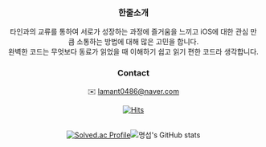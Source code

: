 <div align="center">
  
### 한줄소개<br>
타인과의 교류를 통하여 서로가 성장하는 과정에 즐거움을 느끼고 iOS에 대한 관심 만큼 소통하는 방법에 대해 많은 고민을 합니다.<br>
완벽한 코드는 무엇보다 동료가 읽었을 때 이해하기 쉽고 읽기 편한 코드라 생각합니다.

### Contact<br>
✉️ lamant0486@naver.com

  
  

[![Hits](https://hits.seeyoufarm.com/api/count/incr/badge.svg?url=https%3A%2F%2Fgithub.com%2Fs1gnature&count_bg=%23FF8484&title_bg=%23555555&icon=&icon_color=%23E7E7E7&title=Welcome%21&edge_flat=false)](https://hits.seeyoufarm.com)<br><br>


[![Solved.ac Profile](http://mazassumnida.wtf/api/v2/generate_badge?boj=shin0486)](https://solved.ac/shin0486/)![명섭's GitHub stats](https://github-readme-stats.vercel.app/api?username=s1gnature&hide=issues&count_private=true&show_icons=true&theme=buefy&include_all_commits=true)

<!--
[![Top Langs](https://github-readme-stats.vercel.app/api/top-langs/?username=s1gnature&layout=compact)](https://github.com/anuraghazra/github-readme-stats)
-->
</div>
